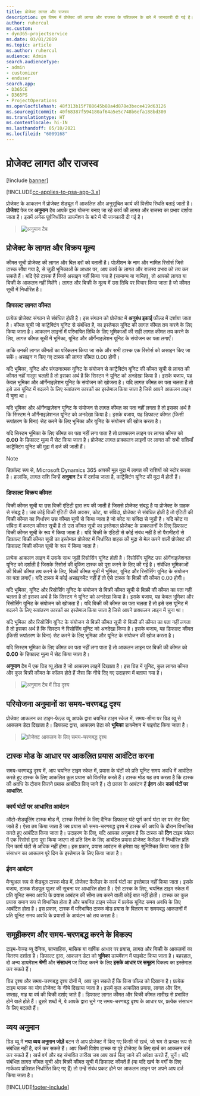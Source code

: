 ```yaml
---
title: प्रोजेक्ट लागत और राजस्व
description: इस विषय में प्रोजेक्ट की लागत और राजस्व के परिकलन के बारे में जानकारी दी गई है।
author: ruhercul
ms.custom:
- dyn365-projectservice
ms.date: 03/01/2019
ms.topic: article
ms.author: ruhercul
audience: Admin
search.audienceType:
- admin
- customizer
- enduser
search.app:
- D365CE
- D365PS
- ProjectOperations
ms.openlocfilehash: 48f313b15f788645b88a4d878e3bece419d63126
ms.sourcegitcommit: 40f68387f594180af64a5e5c748b6efa188bd300
ms.translationtype: HT
ms.contentlocale: hi-IN
ms.lasthandoff: 05/10/2021
ms.locfileid: "6009168"
---
```

# <a name="project-costs-and-revenue"></a>प्रोजेक्ट लागत और राजस्व

[!include [banner](../includes/psa-now-project-operations.md)]

[!INCLUDE[cc-applies-to-psa-app-3.x](../includes/cc-applies-to-psa-app-3x.md)]

प्रोजेक्ट के आकलन में प्रोजेक्ट शेड्यूल में आकलित और अनुसूचित कार्य की वित्तीय स्थिति बताई जाती है। **प्रोजेक्ट** पेज पर **अनुमान** टैब आपके द्वारा योजना बनाए जा रहे कार्य की लागत और राजस्व का प्रभाव दर्शाया जाता है। इसमें अनेक पूर्वनिर्धारित डायमेंशन के बारे में भी जानकारी दी गई है। 

> ![अनुमान टैब](media/project-5.png)

## <a name="cost-and-sales-values-of-the-project"></a>प्रोजेक्ट के लागत और विक्रय मूल्य

कीमत सूची प्रोजेक्ट की लागत और बिल दरों को बताती है। पोज़ीशन के नाम और नामित रिसोर्स जिसे टास्क सौंपा गया है, से जुड़ी भूमिकाओं के आधार पर, आप कार्य के लागत और राजस्व प्रभाव को तय कर सकते हैं। यदि ऐसे टास्क हैं जिन्हें असाइन नहीं किया गया है (सामान्य या नामित), तो आपको लागत या बिक्री के आकलन नहीं मिलेंगे। लागत और बिक्री के मूल्य में उस तिथि पर विचार किया जाता है जो कीमत सूची में निर्धारित है।

### <a name="default-cost-price"></a>डिफाल्ट लागत कीमत  

प्रत्येक प्रोजेक्ट संगठन से संबंधित होती है। इस संगठन को प्रोजेक्ट में **अनुबंध इकाई** फील्ड में दर्शाया जाता है। कीमत सूची जो कांट्रेक्टिंग यूनिट से संबंधित है, का इस्तेमाल यूनिट की लागत कीमत तय करने के लिए किया जाता है। आकलन लाइनों में परिभाषित तिथि के लिए भूमिकाओं की सही लागत कीमत तय करने के लिए, लागत कीमत सूची में भूमिका, यूनिट और ऑर्गेनाइज़ेशन यूनिट के संयोजन का पता लगाएँ। 

ताकि उनकी लागत कीमतों का परिकलन किया जा सके और सभी टास्क एक रिसोर्स को असाइन किए जा सकें। असाइन न किए गए टास्क की लागत कीमत 0.00 होगी।

यदि भूमिका, यूनिट और संगठनात्मक यूनिट के संयोजन से कांट्रैक्टिंग यूनिट की कीमत सूची से लागत की कीमत नहीं मालूम चलती है तो इसका अर्थ है कि सिस्टम ने यूनिट को अनदेखा किया है। इसके बजाय, यह केवल भूमिका और ऑर्गेनाइज़ेशन यूनिट के संयोजन को खोजता है। यदि लागत कीमत का पता चलता है तो इसे उस यूनिट में बदलने के लिए रूपांतरण कारकों का इस्तेमाल किया जाता है जिसे आपने आकलन लाइन में चुना था।

यदि भूमिका और ऑर्गेनाइज़ेशन यूनिट के संयोजन से लागत कीमत का पता नहीं लगता है तो इसका अर्थ है कि सिस्टम ने ऑर्गेनाइज़ेशनल यूनिट को अनदेखा किया है। इसके बजाय, यह डिफाल्ट कीमत (किसी रूपांतरण के बिना) सेट करने के लिए भूमिका और यूनिट के संयोजन की खोज करता है।

यदि सिस्टम भूमिका के लिए कीमत का पता नहीं लगा पाता है तो प्राक्कलन लाइन पर लागत कीमत को **0.00** के डिफाल्ट मूल्य में सेट किया जाता है। प्रोजेक्ट लागत प्राक्कलन लाइनों पर लागत की सभी राशियाँ कांट्रैक्टिंग यूनिट की मुद्रा में दर्ज की जाती हैं।

> [!NOTE]
> डिफ़ॉल्ट रूप से, Microsoft Dynamics 365 आपकी मूल मुद्रा में लागत की राशियों को स्टोर करता है। हालांकि, लागत राशि जिन्हें **अनुमान** टैब में दर्शाया जाता है, कांट्रैक्टिंग यूनिट की मुद्रा में होती हैं।  

### <a name="default-sales-price"></a>डिफाल्ट विक्रय कीमत 

बिक्री कीमत सूची या उस बिक्री एंटिटी द्वारा तय की जाती है जिससे प्रोजेक्ट संबद्ध है या प्रोजेक्ट के ग्राहक से संबद्ध है। जब कोई बिक्री एंटिटी जैसे अवसर, कोट, या संविदा, प्रोजेक्ट से संबंधित होती है तो एंटिटी की बिक्री कीमत का निर्धारण उस कीमत सूची से किया जाता है जो कोट या संविदा से जुड़ी है। यदि कोट या संविदा में कस्टम कीमत सूची है तो उस कीमत सूची का इस्तेमाल प्रोजेक्ट के प्राक्कलनों के लिए डिफाल्ट बिक्री कीमत सूची के रूप में किया जाता है। यदि बिक्री के एंटिटी से कोई संबंध नहीं है तो पैरामीटरों से डिफाल्ट बिक्री कीमत सूची का इस्तेमाल प्रोजेक्ट में निर्धारित ग्राहक की मुद्रा से मेल करने वाली प्रोजेक्ट की डिफाल्ट बिक्री कीमत सूची के रूप में किया जाता है।

प्रत्येक आकलन लाइन में उसके साथ जुड़ी रिसोर्सिग यूनिट होती है। रिसोर्सिंग यूनिट उस ऑर्गेनाइज़ेशनल यूनिट को दर्शाती है जिसके रिसोर्स की बुकिंग टास्क को पूरा करने के लिए की गई है। संबंधित भूमिकाओं की बिक्री कीमत तय करने के लिए, बिक्री कीमत सूची में भूमिका, यूनिट और रिसोर्सिंग यूनिट के संयोजन का पता लगाएँ। यदि टास्क में कोई असाइनमेंट नहीं हैं तो ऐसे टास्क के बिक्री की कीमत 0.00 होगी।

यदि भूमिका, यूनिट और रिसोर्सिंग यूनिट के संयोजन से बिक्री कीमत सूची से बिक्री की कीमत का पता नहीं चलता है तो इसका अर्थ है कि सिस्टम ने यूनिट को अनदेखा किया है। इसके बजाय, यह केवल भूमिका और रिसोर्सिंग यूनिट के संयोजन को खोजता है। यदि बिक्री की कीमत का पता चलता है तो इसे उस यूनिट में बदलने के लिए रूपांतरण कारकों का इस्तेमाल किया जाता है जिसे आपने प्राक्कलन लाइन में चुना था। 

यदि भूमिका और रिसोर्सिंग यूनिट के संयोजन से बिक्री कीमत सूची से बिक्री की कीमत का पता नहीं लगता है तो इसका अर्थ है कि सिस्टम ने रिसोर्सिंग यूनिट को अनदेखा किया है। इसके बजाय, यह डिफाल्ट कीमत (किसी रूपांतरण के बिना) सेट करने के लिए भूमिका और यूनिट के संयोजन की खोज करता है।

यदि सिस्टम भूमिका के लिए कीमत का पता नहीं लगा पाता है तो आकलन लाइन पर बिक्री की कीमत को **0.00** के डिफाल्ट मूल्य में सेट किया जाता है।

**अनुमान** टैब में एक ग्रिड व्यू होता है जो आकलन लाइनें दिखाता है। इस ग्रिड में यूनिट, कुल लागत कीमत और कुल बिक्री कीमत के कॉलम होते हैं जैसा कि नीचे दिए गए उदाहरण में बताया गया है। 

> ![अनुमान टैब में ग्रिड दृश्य](media/project-6.png)

## <a name="time-phased-view-of-project-estimates"></a>परियोजना अनुमानों का समय-चरणबद्ध दृश्य

प्रोजेक्ट आकलन का टाइम-फेज़्ड व्यू आपके द्वारा चयनित टाइम स्केल में, समय-सीमा पर ग्रिड व्यू से आकलन डेटा दिखाता है। डिफाल्ट द्वारा, आकलन डेटा को **भूमिका** डायमेंशन में पाइवोट किया जाता है।

> ![प्रोजेक्ट आकलन के लिए समय-चरणबद्ध दृश्य](media/project-7.png)

## <a name="allocating-estimated-effort-based-on-the-task-mode"></a>टास्क मोड के आधार पर आकलित प्रयास आवंटित करना

समय-चरणबद्ध दृश्य में, आप चयनित टाइम स्केल में, प्रयास के घंटों को प्रति यूनिट समय अवधि में आवंटित करते हुए टास्क के लिए आकलित कुल प्रयास को वितरित करते हैं। टास्क मोड यह तय करता है कि टास्क की अवधि के दौरान कितने प्रयास आबंटित किए जाने हैं। दो प्रकार के आबंटन हैं **ईवन** और **कार्य घंटों पर आधारित**.

### <a name="work-hours-based-allocation"></a>कार्य घंटों पर आधारित आबंटन
 
ऑटो-शेड्यूलिंग टास्क मोड में, टास्क रिसोर्स के लिए दैनिक डिफाल्ट घंटे पूर्ण कार्य घंटा दर पर सेट किए जाते हैं। ऐसा तब किया जाता है जब प्रयास को समय-चरणबद्ध दृश्य में टास्क की अवधि के दौरान विभाजित करते हुए आबंटित किया जाता है। उदाहरण के लिए, यदि आपका अनुमान है कि टास्क को **दिन** टाइम स्केल में एक रिसोर्स द्वारा पूरा किया जाएगा तो प्रति दिन के लिए आबंटित प्रयास प्रोजेक्ट कैलेंडर में निर्धारित प्रति दिन कार्य घंटों से अधिक नहीं होगा। इस प्रकार, प्रयास आवंटन से हमेशा यह सुनिश्चित किया जाता है कि संसाधन का आकलन पूरे दिन के इस्तेमाल के लिए किया जाता है।

### <a name="even-allocation"></a>ईवन आबंटन

मैन्युअल रूप से शेड्यूल टास्क मोड में, प्रोजेक्ट कैलेंडर के कार्य घंटों का इस्तेमाल नहीं किया जाता। इसके बजाय, टास्क शेड्यूल यूज़र की सूचना पर आधारित होता है। ऐसे टास्क के लिए, चयनित टाइम स्केल में प्रति यूनिट समय अवधि के प्रयास आबंटन की सीमा तय करने वाली कोई बात नहीं होती। टास्क का कुल प्रयास समान रूप से विभाजित होता है और चयनित टाइम स्केल में प्रत्येक यूनिट समय अवधि के लिए आबंटित होता है। इस प्रकार, टास्क में परिभाषित टास्क मोड प्रयास के वितरण या समयबद्ध आकलनों में प्रति यूनिट समय अवधि के प्रयासों के आवंटन को तय करता है।

## <a name="grouping-and-time-phasing-options"></a>समूहीकरण और समय-चरणबद्ध करने के विकल्प

टाइम-फेज़्ड व्यू दैनिक, साप्ताहिक, मासिक या वार्षिक आधार पर प्रयास, लागत और बिक्री के आकलनों का वितरण दर्शाता है। डिफाल्ट द्वारा, आकलन डेटा को **भूमिका** डायमेंशन में पाइवोट किया जाता है। बहरहाल, दो अन्य डायमेंशन **श्रेणी** और **संसाधन** पर पिवट करने के लिए **इसके आधार पर समूहन** विकल्प का इस्तेमाल कर सकते हैं।

ग्रिड दृश्य और समय-चरणबद्ध दृश्य दोनों में, आप चुन सकते हैं कि किस फील्ड को दिखाना है। प्रत्येक टाइम ब्लाक का योग प्रोजेक्ट के नीचे दिखाया जाता है। इसमें कुल आकलित प्रयास, लागत और दिन, सप्ताह, माह या वर्ष की बिक्री दर्शाए जाते हैं। डिफाल्ट लागत कीमत और बिक्री कीमत तारीख से प्रभावित होने वाले होते हैं। दूसरे शब्दों में, वे आपके द्वारा चुने गए समय-चरणबद्ध दृश्य के आधार पर, प्रत्येक संसाधन के लिए बदलते हैं।

## <a name="expense-estimates"></a>व्यय अनुमान

ग्रिड व्यू में **नया व्यय अनुमान जोड़ें** बटन से आप प्रोजेक्ट में किए गए किसी भी खर्च, जो श्रम से प्रत्यक्ष रूप से संबंधित नहीं है, दर्ज कर सकते हैं। आप किसी विशेष टास्क या पूरे प्रोजेक्ट के लिए खर्च का आकलन दर्ज कर सकते हैं। खर्च वर्ग और वह संभावित तारीख जब आप खर्च किए जाने की अपेक्षा करते हैं, चुनें। यदि संबंधित लागत कीमत सूची और बिक्री कीमत सूची में डिफाल्ट कीमतें हैं (या यदि खर्च के वर्गों के लिए मार्कअप प्रतिशत निर्धारित किए गए हैं) तो उन्हें संबंध प्रकट होने पर आकलन लाइन पर अपने आप दर्ज किया जाता है।


[!INCLUDE[footer-include](../includes/footer-banner.md)]